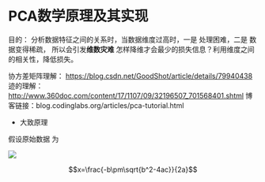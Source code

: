 # PCA数学原理及其实现

目的： 分析数据特征之间的关系时，当数据维度过高时，一是 处理困难，二是 数据变得稀疏， 所以会引发**维数灾难**
       怎样降维才会最少的损失信息？利用维度之间的相关性，降低损失。


协方差矩阵理解： https://blog.csdn.net/GoodShot/article/details/79940438
迹的理解：      http://www.360doc.com/content/17/1107/09/32196507_701568401.shtml
博客链接：blog.codinglabs.org/articles/pca-tutorial.html


* 大致原理


 
 假设原始数据 为 
 
<img src="http://chart.googleapis.com/chart?cht=tx&chl=\Large x=\frac{-b\pm\sqrt{b^2-4ac}}{2a}" style="border:none;">

<script type="text/javascript" src="http://cdn.mathjax.org/mathjax/latest/MathJax.js?config=default"></script>
 
 
 
 $$x=\frac{-b\pm\sqrt{b^2-4ac}}{2a}$$

 
